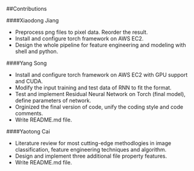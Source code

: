 ##Contributions

####Xiaodong Jiang 
* Preprocess png files to pixel data. Reorder the result.
* Install and configure torch framework on AWS EC2.
* Design the whole pipeline for feature engineering and modeling with shell and python.

####Yang Song 
* Install and configure torch framework on AWS EC2 with GPU support and CUDA.
* Modify the input training and test data of RNN to fit the format.
* Test and implement Residual Neural Network on Torch (final model), define parameters of network.
* Orginized the final version of code, unify the coding style and code comments.
* Write README.md file.

####Yaotong Cai
* Literature review for most cutting-edge methodlogies in image classification, feature engineering techniques and algorithm.
* Design and implement three additional file property features.
* Write README.md file.
